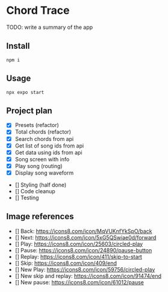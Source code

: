 # Chord Trace

TODO: write a summary of the app

## Install

```npm i```

## Usage

```npx expo start```

## Project plan
- [x] Presets (refactor)
- [x] Total chords (refactor)
- [x] Search chords from api
- [x] Get list of song ids from api
- [x] Get data using ids from api
- [x] Song screen with info
- [x] Play song (routing)
- [x] Display song waveform
- [] Styling (half done)
- [] Code cleanup
- [] Testing


## Image references
- [] Back: https://icons8.com/icon/MqVUKnfYkSpO/back
- [] Next: https://icons8.com/icon/5xG5QSwiae0d/forward
- [] Play: https://icons8.com/icon/25603/circled-play
- [] Pause: https://icons8.com/icon/24890/pause-button
- [] Replay: https://icons8.com/icon/411/skip-to-start
- [] Skip: https://icons8.com/icon/409/end
- [] New Play: https://icons8.com/icon/59756/circled-play
- [] New skip and replay: https://icons8.com/icon/91474/end
- [] New pause: https://icons8.com/icon/61012/pause